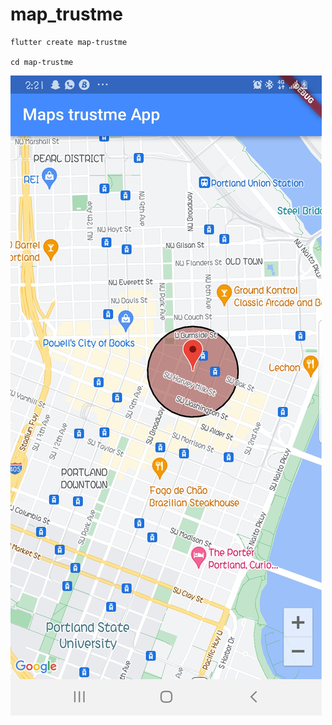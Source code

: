 # map_trustme

```
flutter create map-trustme

cd map-trustme
```



<img src="img/map_image.jpg" > 